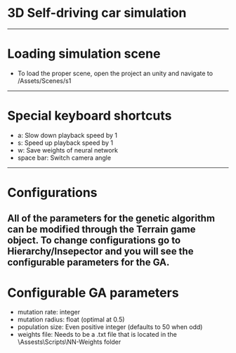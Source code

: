 # 3D Self-driving car simulation
---
# Loading simulation scene
 - To load the proper scene, open the project an unity and navigate to 
    /Assets/Scenes/s1
---
# Special keyboard shortcuts
 - a: Slow down playback speed by 1
 - s: Speed up playback speed by 1
 - w: Save weights of neural network
 - space bar: Switch camera angle
---
# Configurations
All of the parameters for the genetic algorithm can be modified through the Terrain game object.
To change configurations go to Hierarchy/Insepector and you will see the configurable parameters for the GA.
---
# Configurable GA parameters
 - mutation rate: integer
 - mutation radius: float (optimal at 0.5)
 - population size: Even positive integer (defaults to 50 when odd)
 - weights file: Needs to be a .txt file that is located in the \Assests\Scripts\NN-Weights folder
